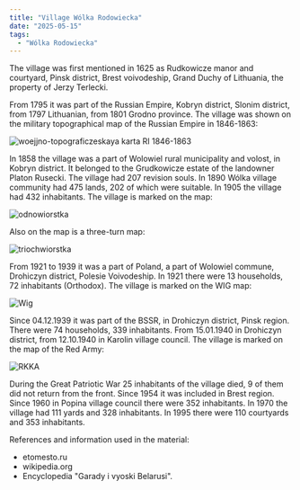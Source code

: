 ```yaml
---
title: "Village Wólka Rodowiecka"
date: "2025-05-15"
tags: 
  - "Wólka Rodowiecka"
---
```


The village was first mentioned in 1625 as Rudkowicze manor and courtyard, Pinsk district, Brest voivodeship, Grand Duchy of Lithuania, the property of Jerzy Terlecki.

From 1795 it was part of the Russian Empire, Kobryn district, Slonim district, from 1797 Lithuanian, from 1801 Grodno province. The village was shown on the military topographical map of the Russian Empire in 1846-1863:

![woejjno-topograficzeskaya karta RI 1846-1863](https://github.com/user-attachments/assets/f2223f84-dd45-48c1-ae68-a14cadf92074)

In 1858 the village was a part of Wolowiel rural municipality and volost, in Kobryn district. It belonged to the Grudkowicze estate of the landowner Platon Rusecki. The village had 207 revision souls. In 1890 Wólka village community had 475 lands, 202 of which were suitable. In 1905 the village had 432 inhabitants. The village is marked on the map:

![odnowiorstka](https://github.com/user-attachments/assets/3a89232f-f251-408d-8d79-eef6771b6306)

Also on the map is a three-turn map:

![triochwiorstka](https://github.com/user-attachments/assets/0ea5a70f-84af-4782-9c22-233cfaf933b7)

From 1921 to 1939 it was a part of Poland, a part of Wolowiel commune, Drohiczyn district, Polesie Voivodeship. In 1921 there were 13 households, 72 inhabitants (Orthodox). The village is marked on the WIG map:

![Wig](https://github.com/user-attachments/assets/baf29a61-41bc-4eec-862d-54e243b31dbc)

Since 04.12.1939 it was part of the BSSR, in Drohiczyn district, Pinsk region. There were 74 households, 339 inhabitants. From 15.01.1940 in Drohiczyn district, from 12.10.1940 in Karolin village council. The village is marked on the map of the Red Army:

![RKKA](https://github.com/user-attachments/assets/9827c15e-a6f1-4e9b-97e7-a7974eb9cf1a)

During the Great Patriotic War 25 inhabitants of the village died, 9 of them did not return from the front. Since 1954 it was included in Brest region. Since 1960 in Popina village council there were 352 inhabitants. In 1970 the village had 111 yards and 328 inhabitants. In 1995 there were 110 courtyards and 353 inhabitants.

References and information used in the material:
- etomesto.ru
- wikipedia.org
- Encyclopedia "Garady i vyoski Belarusi".

